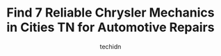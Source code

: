 ---
layout: ampstory
image: https://images.unsplash.com/photo-1637160969718-6618307797f4?ixlib=rb-4.0.3&ixid=MnwxMjA3fDB8MHxwaG90by1wYWdlfHx8fGVufDB8fHx8&auto=format&fit=crop&w=640&h=853&q=80
author: techidn
featured: false
description: Discover the 7 best Chrysler Mechanic in Cities TN, USA and ensure your vehicle receives the highest quality of care. These trusted professionals are known for their skill, knowledge, and de
title: Find 7 Reliable Chrysler Mechanics in Cities TN for Automotive Repairs
cover:
   title: Find 7 Reliable Chrysler Mechanics in Cities TN for Automotive Repairs
   subtitle: Rickpate
   background: https://images.unsplash.com/photo-1637160969718-6618307797f4?ixlib=rb-4.0.3&ixid=MnwxMjA3fDB8MHxwaG90by1wYWdlfHx8fGVufDB8fHx8&auto=format&fit=crop&w=640&h=853&q=80

pages: 
 - layout: thirds
   top: <h1>#1 Matlock Tire Service & Auto Repair of Lenoir City</h1>
   bottom: "<p>I cannot say enough good things about the team at Matlock in Lenoir City!!  Timely and quality tire changes with the BEST and most genuine customer service.  They treated</p>"
   background: https://www.knot35.com/toplist/wp-content/uploads/2023/06/best-chrysler-mechanic-1-in-cities-tn-1685834001.jpeg
   backgroundblur: true
 - layout: thirds
   top: <h1>#2 Lenoir City Chrysler Dodge Jeep RAM Service Department</h1>
   bottom: "<p>1206 E Broadway St, Lenoir City, TN 37772, United States</p>"
   background: https://www.knot35.com/toplist/wp-content/uploads/2023/06/best-chrysler-mechanic-2-in-cities-tn-1685834002.png
   cta:
      link: https://www.knot35.com/toplist/find-7-reliable-chrysler-mechanics-in-cities-tn-for-automotive-repairs/
      text: Find 7 Reliable Chrysler Mechanics in Cities TN for Automotive Repairs
 - layout: thirds
   top: <h1>#3 H-Tek Auto Care</h1>
   bottom: "<p>5882 Bobby Hicks Hwy, Johnson City, TN 37615, United States</p>"
   background: https://www.knot35.com/toplist/wp-content/uploads/2023/06/best-chrysler-mechanic-3-in-cities-tn-1685834002.jpeg
   cta:
      link: https://www.knot35.com/toplist/find-7-reliable-chrysler-mechanics-in-cities-tn-for-automotive-repairs/
      text: Find 7 Reliable Chrysler Mechanics in Cities TN for Automotive Repairs
 - layout: thirds
   top: <h1>#4 Precision Tune Auto Care</h1>
   bottom: "<p>1705 W State of Franklin Rd, Johnson City, TN 37604, United States</p>"
   background: https://images.unsplash.com/photo-1546497974-b213c9efb599?ixlib=rb-4.0.3&ixid=MnwxMjA3fDB8MHxwaG90by1wYWdlfHx8fGVufDB8fHx8&auto=format&fit=crop&w=640&h=853&q=80
   cta:
      link: https://www.knot35.com/toplist/find-7-reliable-chrysler-mechanics-in-cities-tn-for-automotive-repairs/
      text: Find 7 Reliable Chrysler Mechanics in Cities TN for Automotive Repairs
 - layout: thirds
   top: <h1>#5 Milex Complete Auto Care - Mr. Transmission</h1>
   bottom: "<p>2810 W Market St, Johnson City, TN 37604, United States</p>"
   background: https://images.unsplash.com/photo-1524169358666-79f22534bc6e?ixlib=rb-4.0.3&ixid=MnwxMjA3fDB8MHxwaG90by1wYWdlfHx8fGVufDB8fHx8&auto=format&fit=crop&w=640&h=853&q=80
   cta:
      link: https://www.knot35.com/toplist/find-7-reliable-chrysler-mechanics-in-cities-tn-for-automotive-repairs/
      text: Find 7 Reliable Chrysler Mechanics in Cities TN for Automotive Repairs
 - layout: thirds
   top: <h1>#6 Browns Mill Auto Diesel Tech</h1>
   bottom: "<p>3609 N Roan St, Johnson City, TN 37601, United States</p>"
   background: https://images.unsplash.com/photo-1484589065579-248aad0d8b13?ixlib=rb-4.0.3&ixid=MnwxMjA3fDB8MHxwaG90by1wYWdlfHx8fGVufDB8fHx8&auto=format&fit=crop&w=640&h=853&q=80
   cta:
      link: https://www.knot35.com/toplist/find-7-reliable-chrysler-mechanics-in-cities-tn-for-automotive-repairs/
      text: Find 7 Reliable Chrysler Mechanics in Cities TN for Automotive Repairs
 - layout: thirds
   top: <h1>#7 American & Import Auto Repair</h1>
   bottom: "<p>3832 W Market St, Johnson City, TN 37604, United States</p>"
   background: https://images.unsplash.com/photo-1613843873231-1447db182f97?ixlib=rb-4.0.3&ixid=MnwxMjA3fDB8MHxwaG90by1wYWdlfHx8fGVufDB8fHx8&auto=format&fit=crop&w=640&h=853&q=80
   cta:
      link: https://www.knot35.com/toplist/find-7-reliable-chrysler-mechanics-in-cities-tn-for-automotive-repairs/
      text: Find 7 Reliable Chrysler Mechanics in Cities TN for Automotive Repairs
 - layout: thirds
   middle: Continue reading...
   background: https://images.unsplash.com/photo-1574169208507-84376144848b?ixlib=rb-4.0.3&ixid=MnwxMjA3fDB8MHxwaG90by1wYWdlfHx8fGVufDB8fHx8&auto=format&fit=crop&w=640&h=853&q=80
   cta:
      link: https://www.knot35.com/toplist/find-7-reliable-chrysler-mechanics-in-cities-tn-for-automotive-repairs/
      text: Find 7 Reliable Chrysler Mechanics in Cities TN for Automotive Repairs
      
---